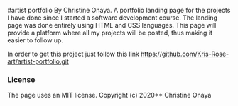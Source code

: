 #artist portfolio
By Christine Onaya.
A portfolio landing page for the projects I have done since I started a software development course. The landing page was done entirely using HTML and CSS languages.
This page will provide a platform where all my projects will be posted, thus making it easier to follow up.

In order to get this project just follow this link https://github.com/Kris-Rose-art/artist-portfolio.git

### License
The page uses an MIT license.
Copyright (c) 2020** Christine Onaya
